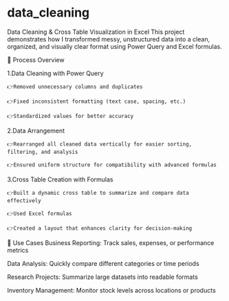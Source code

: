 # data_cleaning


Data Cleaning &amp; Cross Table Visualization in Excel This project demonstrates how I transformed messy, unstructured data into a clean, organized, and visually clear format using Power Query and Excel formulas.

🔹 Process Overview

   1.Data Cleaning with Power Query

    👉Removed unnecessary columns and duplicates

    👉Fixed inconsistent formatting (text case, spacing, etc.)

    👉Standardized values for better accuracy

  2.Data Arrangement

    👉Rearranged all cleaned data vertically for easier sorting, filtering, and analysis

    👉Ensured uniform structure for compatibility with advanced formulas

  3.Cross Table Creation with Formulas

    👉Built a dynamic cross table to summarize and compare data effectively

    👉Used Excel formulas

    👉Created a layout that enhances clarity for decision-making

📌 Use Cases
   Business Reporting: Track sales, expenses, or performance metrics

   Data Analysis: Quickly compare different categories or time periods

   Research Projects: Summarize large datasets into readable formats

   Inventory Management: Monitor stock levels across locations or products
